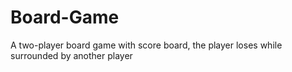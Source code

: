 # Board-Game
A two-player board game with score board, the player loses while surrounded by      another player
